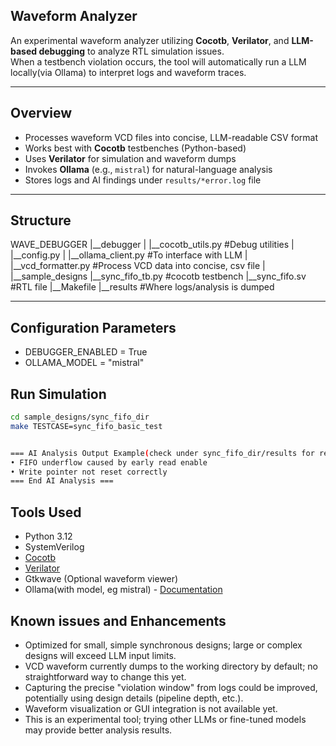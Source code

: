## Waveform Analyzer 

An experimental waveform analyzer utilizing **Cocotb**, **Verilator**, and **LLM-based debugging** to analyze RTL simulation issues.  
When a testbench violation occurs, the tool will automatically run a LLM locally(via Ollama) to interpret logs and waveform traces.

---

## Overview

- Processes waveform VCD files into concise, LLM-readable CSV format  
- Works best with **Cocotb** testbenches (Python-based)  
- Uses **Verilator** for simulation and waveform dumps  
- Invokes **Ollama** (e.g., `mistral`) for natural-language analysis  
- Stores logs and AI findings under `results/*error.log` file 

---

## Structure

WAVE_DEBUGGER
|__debugger
|   |__cocotb_utils.py #Debug utilities
|   |__config.py 
|   |__ollama_client.py #To interface with LLM
|   |__vcd_formatter.py #Process VCD data into concise, csv file
|   
|__sample_designs
   |__sync_fifo_tb.py #cocotb testbench
   |__sync_fifo.sv #RTL file
   |__Makefile
   |__results #Where logs/analysis is dumped


---

## Configuration Parameters
- DEBUGGER_ENABLED = True  
- OLLAMA_MODEL = "mistral" 


## Run Simulation

```bash
cd sample_designs/sync_fifo_dir
make TESTCASE=sync_fifo_basic_test


=== AI Analysis Output Example(check under sync_fifo_dir/results for real results)===
• FIFO underflow caused by early read enable
• Write pointer not reset correctly
=== End AI Analysis ===
```


## Tools Used

- Python 3.12
- SystemVerilog
- [Cocotb](https://github.com/cocotb/cocotb)
- [Verilator](https://github.com/verilator/verilator)
- Gtkwave (Optional waveform viewer)
- Ollama(with model, eg mistral) - [Documentation](https://github.com/ollama/ollama)

## Known issues and Enhancements

- Optimized for small, simple synchronous designs; large or complex designs will exceed LLM input limits.
- VCD waveform currently dumps to the working directory by default; no straightforward way to change this yet.
- Capturing the precise "violation window" from logs could be improved, potentially using design details (pipeline depth, etc.).
- Waveform visualization or GUI integration is not available yet.
- This is an experimental tool; trying other LLMs or fine-tuned models may provide better analysis results.


